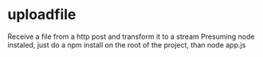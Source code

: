 # uploadfile
Receive a file from a http post and transform it to a stream
Presuming node instaled, just do a npm install on the root of the project, than node app.js

